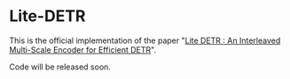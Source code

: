# Lite-DETR
This is the official implementation of the paper "[Lite DETR : An Interleaved Multi-Scale Encoder for Efficient DETR](https://arxiv.org/pdf/2303.07335.pdf)".

Code will be released soon.
